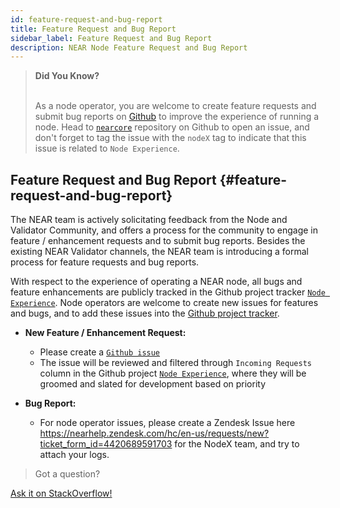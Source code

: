 ```yaml
---
id: feature-request-and-bug-report
title: Feature Request and Bug Report
sidebar_label: Feature Request and Bug Report
description: NEAR Node Feature Request and Bug Report
---
```



<blockquote class="info">
<strong>Did You Know?</strong><br /><br />

As a node operator, you are welcome to create feature requests and submit bug reports on [Github](https://github.com/near/nearcore/issues) to improve the experience of running a node. Head to [`nearcore`](https://github.com/near/nearcore/issues) repository on Github to open an issue, and don't forget to tag the issue with the `nodeX` tag to indicate that this issue is related to `Node Experience`.

</blockquote>


## Feature Request and Bug Report {#feature-request-and-bug-report}

The NEAR team is actively solicitating feedback from the Node and Validator Community, and offers a process for the community to engage in feature / enhancement requests and to submit bug reports. Besides the existing NEAR Validator channels, the NEAR team is introducing a formal process for feature requests and bug reports.

With respect to the experience of operating a NEAR node, all bugs and feature enhancements are publicly tracked in the Github project tracker [`Node Experience`](https://github.com/orgs/near/projects/42). Node operators are welcome to create new issues for features and bugs, and to add these issues into the [Github project tracker](https://github.com/orgs/near/projects/42).

- **New Feature / Enhancement Request:**
  - Please create a [`Github issue`](https://github.com/near/nearcore/issues)
  - The issue will be reviewed and filtered through `Incoming Requests` column in the Github project [`Node Experience`](https://github.com/orgs/near/projects/42), where they will be groomed and slated for development based on priority

- **Bug Report:**
  - For node operator issues, please create a Zendesk Issue here https://nearhelp.zendesk.com/hc/en-us/requests/new?ticket_form_id=4420689591703 for the NodeX team, and try to attach your logs.


>Got a question?
<a href="https://stackoverflow.com/questions/tagged/nearprotocol">
  <h8>Ask it on StackOverflow!</h8></a>
